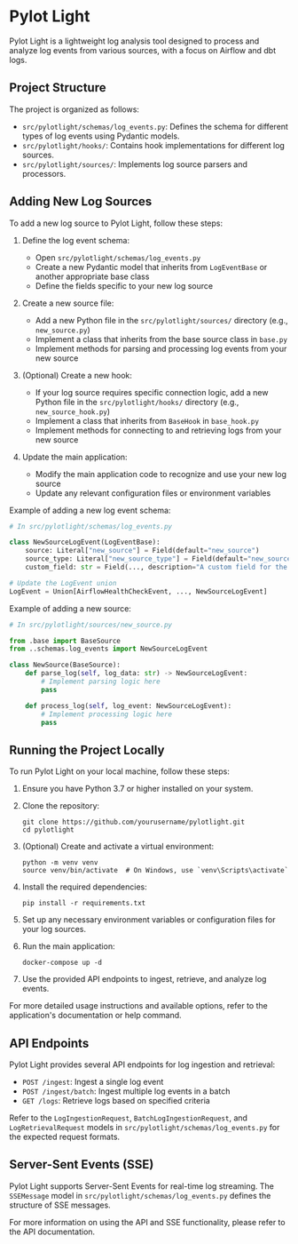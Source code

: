 # Pylot Light

Pylot Light is a lightweight log analysis tool designed to process and analyze log events from various sources, with a focus on Airflow and dbt logs.

## Project Structure

The project is organized as follows:

- `src/pylotlight/schemas/log_events.py`: Defines the schema for different types of log events using Pydantic models.
- `src/pylotlight/hooks/`: Contains hook implementations for different log sources.
- `src/pylotlight/sources/`: Implements log source parsers and processors.

## Adding New Log Sources

To add a new log source to Pylot Light, follow these steps:

1. Define the log event schema:
   - Open `src/pylotlight/schemas/log_events.py`
   - Create a new Pydantic model that inherits from `LogEventBase` or another appropriate base class
   - Define the fields specific to your new log source

2. Create a new source file:
   - Add a new Python file in the `src/pylotlight/sources/` directory (e.g., `new_source.py`)
   - Implement a class that inherits from the base source class in `base.py`
   - Implement methods for parsing and processing log events from your new source

3. (Optional) Create a new hook:
   - If your log source requires specific connection logic, add a new Python file in the `src/pylotlight/hooks/` directory (e.g., `new_source_hook.py`)
   - Implement a class that inherits from `BaseHook` in `base_hook.py`
   - Implement methods for connecting to and retrieving logs from your new source

4. Update the main application:
   - Modify the main application code to recognize and use your new log source
   - Update any relevant configuration files or environment variables

Example of adding a new log event schema:

```python
# In src/pylotlight/schemas/log_events.py

class NewSourceLogEvent(LogEventBase):
    source: Literal["new_source"] = Field(default="new_source")
    source_type: Literal["new_source_type"] = Field(default="new_source_type")
    custom_field: str = Field(..., description="A custom field for the new source")

# Update the LogEvent union
LogEvent = Union[AirflowHealthCheckEvent, ..., NewSourceLogEvent]
```

Example of adding a new source:

```python
# In src/pylotlight/sources/new_source.py

from .base import BaseSource
from ..schemas.log_events import NewSourceLogEvent

class NewSource(BaseSource):
    def parse_log(self, log_data: str) -> NewSourceLogEvent:
        # Implement parsing logic here
        pass

    def process_log(self, log_event: NewSourceLogEvent):
        # Implement processing logic here
        pass
```

## Running the Project Locally

To run Pylot Light on your local machine, follow these steps:

1. Ensure you have Python 3.7 or higher installed on your system.

2. Clone the repository:
   ```
   git clone https://github.com/yourusername/pylotlight.git
   cd pylotlight
   ```

3. (Optional) Create and activate a virtual environment:
   ```
   python -m venv venv
   source venv/bin/activate  # On Windows, use `venv\Scripts\activate`
   ```

4. Install the required dependencies:
   ```
   pip install -r requirements.txt
   ```

5. Set up any necessary environment variables or configuration files for your log sources.

6. Run the main application:
   ```
   docker-compose up -d
   ```

7. Use the provided API endpoints to ingest, retrieve, and analyze log events.

For more detailed usage instructions and available options, refer to the application's documentation or help command.

## API Endpoints

Pylot Light provides several API endpoints for log ingestion and retrieval:

- `POST /ingest`: Ingest a single log event
- `POST /ingest/batch`: Ingest multiple log events in a batch
- `GET /logs`: Retrieve logs based on specified criteria

Refer to the `LogIngestionRequest`, `BatchLogIngestionRequest`, and `LogRetrievalRequest` models in `src/pylotlight/schemas/log_events.py` for the expected request formats.

## Server-Sent Events (SSE)

Pylot Light supports Server-Sent Events for real-time log streaming. The `SSEMessage` model in `src/pylotlight/schemas/log_events.py` defines the structure of SSE messages.

For more information on using the API and SSE functionality, please refer to the API documentation.
